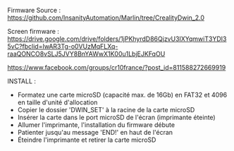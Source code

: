 
Firmware Source : https://github.com/InsanityAutomation/Marlin/tree/CrealityDwin_2.0

Screen firmware :
https://drive.google.com/drive/folders/1jPKhyrdD86QjzvU3IXYqmwiT3YDI35vC?fbclid=IwAR3Tg-o0VUzMqFLXq-raaQONCO8vSLJ5JVY8BnYAWwX1K00u1LbjEJKFqOU

https://www.facebook.com/groups/cr10france/?post_id=811588272669919



INSTALL :

  - Formatez une carte microSD (capacité max. de 16Gb) en FAT32 et 4096 en taille d'unité d'allocation
  - Copier le dossier 'DWIN_SET' à la racine de la carte microSD
  - Insérer la carte dans le port microSD de l'écran (imprimante éteinte)
  - Allumer l'imprimante, l'installation du firmware débute
  - Patienter jusqu'au message 'END!' en haut de l'écran
  - Éteindre l'imprimante et retirer la carte microSD
